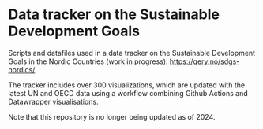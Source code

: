 # Data tracker on the Sustainable Development Goals

Scripts and datafiles used in a data tracker on the Sustainable Development Goals in the Nordic Countries (work in progress): https://qery.no/sdgs-nordics/

The tracker includes over 300 visualizations, which are updated with the latest UN and OECD data using a workflow combining Github Actions and Datawrapper visualisations.

Note that this repository is no longer being updated as of 2024.
